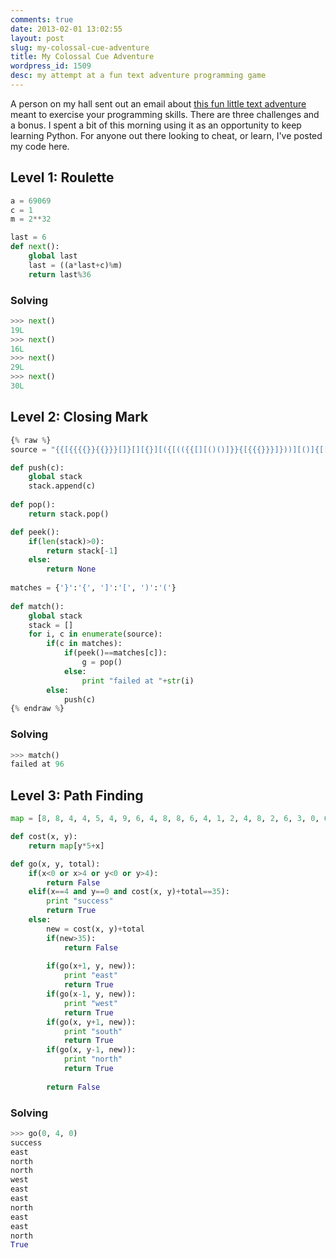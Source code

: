 ```yaml
---
comments: true
date: 2013-02-01 13:02:55
layout: post
slug: my-colossal-cue-adventure
title: My Colossal Cue Adventure
wordpress_id: 1509
desc: my attempt at a fun text adventure programming game
---
```


A person on my hall sent out an email about [this fun little text adventure](http://adventure.cueup.com/) meant to exercise your programming skills. There are three challenges and a bonus. I spent a bit of this morning using it as an opportunity to keep learning Python. For anyone out there looking to cheat, or learn, I've posted my code here.

## Level 1: Roulette

~~~ python
a = 69069
c = 1
m = 2**32

last = 6
def next():
	global last
	last = ((a*last+c)%m)
	return last%36
~~~

### Solving

~~~ python
>>> next()
19L
>>> next()
16L
>>> next()
29L
>>> next()
30L
~~~

## Level 2: Closing Mark

~~~ python
{% raw %}
source = "{{[{{{{}}{{}}}[]}[][{}][({[(({{[][()()]}}{[{{{}}}]}))][()]{[[{((()))({}(())[][])}][]()]}{()[()]}]})][]]}{{}[]}}"

def push(c):
	global stack
	stack.append(c)
	
def pop():
	return stack.pop()

def peek():
	if(len(stack)>0):
		return stack[-1]
	else:
		return None
		
matches = {'}':'{', ']':'[', ')':'('}
		
def match():
	global stack
	stack = []
	for i, c in enumerate(source):
		if(c in matches):
			if(peek()==matches[c]):
				g = pop()
			else:
				print "failed at "+str(i)
		else:
			push(c)
{% endraw %}
~~~

### Solving

~~~ python
>>> match()
failed at 96
~~~

## Level 3: Path Finding

~~~ python
map = [8, 8, 4, 4, 5, 4, 9, 6, 4, 8, 8, 6, 4, 1, 2, 4, 8, 2, 6, 3, 0, 6, 8, 8, 4]

def cost(x, y):
	return map[y*5+x]

def go(x, y, total):
	if(x<0 or x>4 or y<0 or y>4):
		return False
	elif(x==4 and y==0 and cost(x, y)+total==35):
		print "success"
		return True
	else:
		new = cost(x, y)+total
		if(new>35):
			return False
		
		if(go(x+1, y, new)):
			print "east"
			return True
		if(go(x-1, y, new)):
			print "west"
			return True
		if(go(x, y+1, new)):
			print "south"
			return True
		if(go(x, y-1, new)):
			print "north"
			return True
			
		return False
~~~

### Solving

~~~ python
>>> go(0, 4, 0)
success
east
north
north
west
east
east
north
east
east
north
True
~~~
